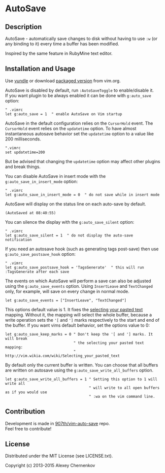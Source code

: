 # AutoSave

## Description

AutoSave - automatically save changes to disk without having to use `:w` (or any binding to it) every time a buffer has been modified.

Inspired by the same feature in RubyMine text editor.

## Installation and Usage

Use [vundle](https://github.com/gmarik/vundle) or
download [packaged version](http://www.vim.org/scripts/script.php?script_id=4521) from vim.org.

AutoSave is disabled by default, run `:AutoSaveToggle` to enable/disable it.  
If you want plugin to be always enabled it can be done with `g:auto_save` option:

```VimL
" .vimrc
let g:auto_save = 1  " enable AutoSave on Vim startup

```

AutoSave in the default configuration relies on the `CursorHold` event. The `CursorHold` event relies on the `updatetime` option. To have almost instantaneous autosave behavior set the `updatetime` option to a value like 200 milliseconds.

```VimL
".vimrc
set updatetime=200
```

But be advised that changing the `updatetime` option may affect other plugins and break things.

You can disable AutoSave in insert mode with the `g:auto_save_in_insert_mode` option:

```VimL
" .vimrc
let g:auto_save_in_insert_mode = 0  " do not save while in insert mode

```

AutoSave will display on the status line on each auto-save by default.

```
(AutoSaved at 08:40:55)
```

You can silence the display with the `g:auto_save_silent` option:

```VimL
" .vimrc
let g:auto_save_silent = 1  " do not display the auto-save notification

```

If you need an autosave hook (such as generating tags post-save) then use `g:auto_save_postsave_hook` option:

```VimL
" .vimrc
let g:auto_save_postsave_hook = 'TagsGenerate'  " this will run :TagsGenerate after each save
```

The events on which AutoSave will perform a save can also be adjusted using the `g:auto_save_events` option.
Using `InsertLeave` and `TextChanged` only, for example, will save on every change in normal mode.

```.VimL
let g:auto_save_events = ["InsertLeave", "TextChanged"]
```

This options default value is 1. It fixes the [selecting your pasted
text](http://vim.wikia.com/wiki/Selecting_your_pasted_text) mapping. Without
it, the mapping will select the whole buffer, because a write operation sets
the `'[` and `']` marks respectively to the start and end of the buffer. If you
want vims default behavior, set the options value to 0:

```VimL
let g:auto_save_keep_marks = 0 " Don't keep the '[ and '] marks. It will break
                               " the selecting your pasted text mapping:
                               " http://vim.wikia.com/wiki/Selecting_your_pasted_text
```
By default only the current buffer is written. You can choose that all buffers are written on autosave using the `g:auto_save_write_all_buffers` option.

```VimL
let g:auto_save_write_all_buffers = 1 " Setting this option to 1 will write all
                                      " will write to all open buffers as if you would use
                                      " :wa on the vim command line.
```

## Contribution

Development is made in [907th/vim-auto-save](https://github.com/907th/vim-auto-save) repo.  
Feel free to contribute!

## License

Distributed under the MIT License (see LICENSE.txt).

Copyright (c) 2013-2015 Alexey Chernenkov
